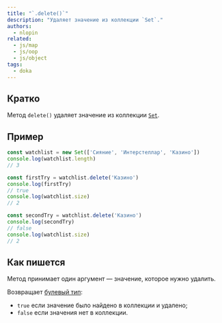```yaml
---
title: "`.delete()`"
description: "Удаляет значение из коллекции `Set`."
authors:
  - nlopin
related:
  - js/map
  - js/oop
  - js/object
tags:
  - doka
---
```


## Кратко

Метод `delete()` удаляет значение из коллекции [`Set`](/js/set/).

## Пример

```js
const watchlist = new Set(['Сияние', 'Интерстеллар', 'Казино'])
console.log(watchlist.length)
// 3

const firstTry = watchlist.delete('Казино')
console.log(firstTry)
// true
console.log(watchlist.size)
// 2

const secondTry = watchlist.delete('Казино')
console.log(secondTry)
// false
console.log(watchlist.size)
// 2
```

## Как пишется

Метод принимает один аргумент — значение, которое нужно удалить.

Возвращает [булевый тип](/js/boolean/):

- `true` если значение было найдено в коллекции и удалено;
- `false` если значения нет в коллекции.
